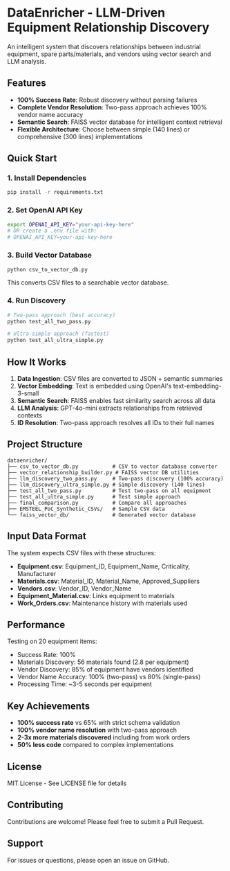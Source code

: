 # DataEnricher - LLM-Driven Equipment Relationship Discovery

An intelligent system that discovers relationships between industrial equipment, spare parts/materials, and vendors using vector search and LLM analysis.

## Features

- **100% Success Rate**: Robust discovery without parsing failures
- **Complete Vendor Resolution**: Two-pass approach achieves 100% vendor name accuracy
- **Semantic Search**: FAISS vector database for intelligent context retrieval
- **Flexible Architecture**: Choose between simple (140 lines) or comprehensive (300 lines) implementations

## Quick Start

### 1. Install Dependencies

```bash
pip install -r requirements.txt
```

### 2. Set OpenAI API Key

```bash
export OPENAI_API_KEY="your-api-key-here"
# OR create a .env file with:
# OPENAI_API_KEY=your-api-key-here
```

### 3. Build Vector Database

```bash
python csv_to_vector_db.py
```

This converts CSV files to a searchable vector database.

### 4. Run Discovery

```bash
# Two-pass approach (best accuracy)
python test_all_two_pass.py

# Ultra-simple approach (fastest)
python test_all_ultra_simple.py
```

## How It Works

1. **Data Ingestion**: CSV files are converted to JSON + semantic summaries
2. **Vector Embedding**: Text is embedded using OpenAI's text-embedding-3-small
3. **Semantic Search**: FAISS enables fast similarity search across all data
4. **LLM Analysis**: GPT-4o-mini extracts relationships from retrieved contexts
5. **ID Resolution**: Two-pass approach resolves all IDs to their full names

## Project Structure

```
dataenricher/
├── csv_to_vector_db.py           # CSV to vector database converter
├── vector_relationship_builder.py # FAISS vector DB utilities
├── llm_discovery_two_pass.py     # Two-pass discovery (100% accuracy)
├── llm_discovery_ultra_simple.py # Simple discovery (140 lines)
├── test_all_two_pass.py          # Test two-pass on all equipment
├── test_all_ultra_simple.py      # Test simple approach
├── final_comparison.py           # Compare all approaches
├── EMSTEEL_PoC_Synthetic_CSVs/   # Sample CSV data
└── faiss_vector_db/              # Generated vector database
```

## Input Data Format

The system expects CSV files with these structures:

- **Equipment.csv**: Equipment_ID, Equipment_Name, Criticality, Manufacturer
- **Materials.csv**: Material_ID, Material_Name, Approved_Suppliers
- **Vendors.csv**: Vendor_ID, Vendor_Name
- **Equipment_Material.csv**: Links equipment to materials
- **Work_Orders.csv**: Maintenance history with materials used

## Performance

Testing on 20 equipment items:
- Success Rate: 100%
- Materials Discovery: 56 materials found (2.8 per equipment)
- Vendor Discovery: 85% of equipment have vendors identified
- Vendor Name Accuracy: 100% (two-pass) vs 80% (single-pass)
- Processing Time: ~3-5 seconds per equipment

## Key Achievements

- **100% success rate** vs 65% with strict schema validation
- **100% vendor name resolution** with two-pass approach
- **2-3x more materials discovered** including from work orders
- **50% less code** compared to complex implementations

## License

MIT License - See LICENSE file for details

## Contributing

Contributions are welcome! Please feel free to submit a Pull Request.

## Support

For issues or questions, please open an issue on GitHub.